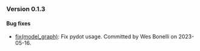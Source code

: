 ### Version 0.1.3

#### Bug fixes

* [fix(model_graph)](https://github.com/EC-USGS/pywatershed/commit/91a38f323dfca514836a4c1ae089753d03c97746): Fix pydot usage. Committed by Wes Bonelli on 2023-05-16.

